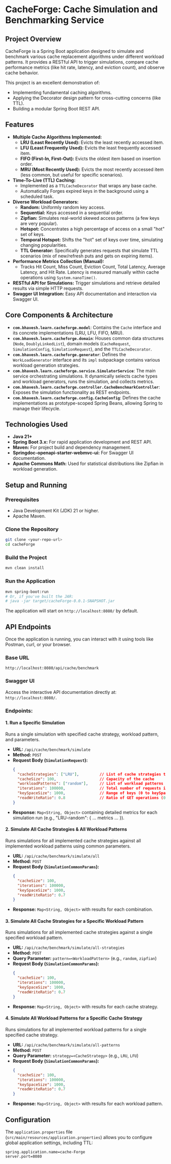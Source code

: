 
# CacheForge: Cache Simulation and Benchmarking Service

## Project Overview

CacheForge is a Spring Boot application designed to simulate and benchmark various cache replacement algorithms under different workload patterns. It provides a RESTful API to trigger simulations, compare cache performance metrics (like hit rate, latency, and eviction count), and observe cache behavior.

This project is an excellent demonstration of:
* Implementing fundamental caching algorithms.
* Applying the Decorator design pattern for cross-cutting concerns (like TTL).
* Building a modular Spring Boot REST API.

## Features

* **Multiple Cache Algorithms Implemented:**
    * **LRU (Least Recently Used):** Evicts the least recently accessed item.
    * **LFU (Least Frequently Used):** Evicts the least frequently accessed item.
    * **FIFO (First-In, First-Out):** Evicts the oldest item based on insertion order.
    * **MRU (Most Recently Used):** Evicts the most recently accessed item (less common, but useful for specific scenarios).
* **Time-To-Live (TTL) Caching:**
    * Implemented as a `TTLCacheDecorator` that wraps any base cache.
    * Automatically Forges expired keys in the background using a scheduled task.
* **Diverse Workload Generators:**
    * **Random:** Uniformly random key access.
    * **Sequential:** Keys accessed in a sequential order.
    * **Zipfian:** Simulates real-world skewed access patterns (a few keys are very popular).
    * **Hotspot:** Concentrates a high percentage of access on a small "hot" set of keys.
    * **Temporal Hotspot:** Shifts the "hot" set of keys over time, simulating changing popularities.
    * **TTL Generator:** Specifically generates requests that simulate TTL scenarios (mix of new/refresh puts and gets on expiring items).
* **Performance Metrics Collection (Manual):**
    * Tracks Hit Count, Miss Count, Eviction Count, Total Latency, Average Latency, and Hit Rate. Latency is measured manually within cache operations using `System.nanoTime()`.
* **RESTful API for Simulations:** Trigger simulations and retrieve detailed results via simple HTTP requests.
* **Swagger UI Integration:** Easy API documentation and interaction via Swagger UI.

## Core Components & Architecture

* **`com.bhavesh.learn.cacheforge.model`**: Contains the `Cache` interface and its concrete implementations (LRU, LFU, FIFO, MRU).
* **`com.bhavesh.learn.cacheforge.domain`**: Houses common data structures (`Node`, `DoublyLinkedList`), domain models (`CacheRequest`, `SimulationConfig`, `SimulationRequest`), and the `TTLCacheDecorator`.
* **`com.bhavesh.learn.cacheforge.generator`**: Defines the `WorkLoadGenerator` interface and its `impl` subpackage contains various workload generation strategies.
* **`com.bhavesh.learn.cacheforge.service.SimulatorService`**: The main service orchestrating simulations. It dynamically selects cache types and workload generators, runs the simulation, and collects metrics.
* **`com.bhavesh.learn.cacheforge.controller.CacheBenchmarkController`**: Exposes the simulation functionality as REST endpoints.
* **`com.bhavesh.learn.cacheforge.config.CacheConfig`**: Defines the cache implementations as prototype-scoped Spring Beans, allowing Spring to manage their lifecycle.

## Technologies Used

* **Java 21+**
* **Spring Boot 3.x:** For rapid application development and REST API.
* **Maven:** For project build and dependency management.
* **Springdoc-openapi-starter-webmvc-ui:** For Swagger UI documentation.
* **Apache Commons Math:** Used for statistical distributions like Zipfian in workload generation.

## Setup and Running

### Prerequisites

* Java Development Kit (JDK) 21 or higher.
* Apache Maven.

### Clone the Repository

```bash
git clone <your-repo-url>
cd cacheForge
````

### Build the Project

```bash
mvn clean install
```

### Run the Application

```bash
mvn spring-boot:run
# Or, if you've built the JAR:
# java -jar target/cacheForge-0.0.1-SNAPSHOT.jar
```

The application will start on `http://localhost:8080/` by default.

## API Endpoints

Once the application is running, you can interact with it using tools like Postman, curl, or your browser.

### Base URL

`http://localhost:8080/api/cache/benchmark`

### Swagger UI

Access the interactive API documentation directly at: `http://localhost:8080/`.

### Endpoints:

#### 1\. Run a Specific Simulation

Runs a single simulation with specified cache strategy, workload pattern, and parameters.

* **URL:** `/api/cache/benchmark/simulate`
* **Method:** `POST`
* **Request Body (`SimulationRequest`):**
  ```json
  {
    "cacheStrategies": ["LRU"],         // List of cache strategies to test (e.g., ["LRU", "LFU"])
    "cacheSize": 100,                   // Capacity of the cache
    "workloadPatterns": ["random"],     // List of workload patterns (e.g., ["random", "zipfian"])
    "iterations": 100000,               // Total number of requests in the simulation
    "keySpaceSize": 1000,               // Range of keys (0 to keySpaceSize-1)
    "readWriteRatio": 0.8               // Ratio of GET operations (0.8 means 80% GETs, 20% PUTs)
  }
  ```
* **Response:** `Map<String, Object>` containing detailed metrics for each simulation run (e.g., "LRU-random": { ... metrics ... }).

#### 2\. Simulate All Cache Strategies & All Workload Patterns

Runs simulations for all implemented cache strategies against all implemented workload patterns using common parameters.

* **URL:** `/api/cache/benchmark/simulate/all`
* **Method:** `POST`
* **Request Body (`SimulationCommonParams`):**
  ```json
  {
    "cacheSize": 100,
    "iterations": 100000,
    "keySpaceSize": 1000,
    "readWriteRatio": 0.7
  }
  ```
* **Response:** `Map<String, Object>` with results for each combination.

#### 3\. Simulate All Cache Strategies for a Specific Workload Pattern

Runs simulations for all implemented cache strategies against a single specified workload pattern.

* **URL:** `/api/cache/benchmark/simulate/all-strategies`
* **Method:** `POST`
* **Query Parameter:** `pattern=<WorkloadPattern>` (e.g., `random`, `zipfian`)
* **Request Body (`SimulationCommonParams`):**
  ```json
  {
    "cacheSize": 100,
    "iterations": 100000,
    "keySpaceSize": 1000,
    "readWriteRatio": 0.7
  }
  ```
* **Response:** `Map<String, Object>` with results for each cache strategy.

#### 4\. Simulate All Workload Patterns for a Specific Cache Strategy

Runs simulations for all implemented workload patterns for a single specified cache strategy.

* **URL:** `/api/cache/benchmark/simulate/all-patterns`
* **Method:** `POST`
* **Query Parameter:** `strategy=<CacheStrategy>` (e.g., `LRU`, `LFU`)
* **Request Body (`SimulationCommonParams`):**
  ```json
  {
    "cacheSize": 100,
    "iterations": 100000,
    "keySpaceSize": 1000,
    "readWriteRatio": 0.7
  }
  ```
* **Response:** `Map<String, Object>` with results for each workload pattern.

## Configuration

The `application.properties` file (`src/main/resources/application.properties`) allows you to configure global application settings, including TTL:

```properties
spring.application.name=cache-Forge
server.port=8080
```